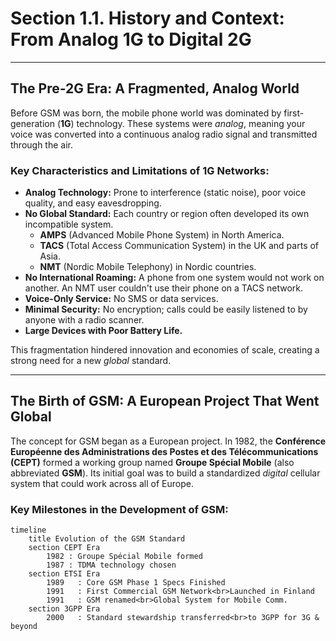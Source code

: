 # Section 1.1. History and Context: From Analog 1G to Digital 2G

---

## The Pre-2G Era: A Fragmented, Analog World

Before GSM was born, the mobile phone world was dominated by first-generation (**1G**) technology. These systems were *analog*, meaning your voice was converted into a continuous analog radio signal and transmitted through the air.

### Key Characteristics and Limitations of 1G Networks:
*   **Analog Technology:** Prone to interference (static noise), poor voice quality, and easy eavesdropping.
*   **No Global Standard:** Each country or region often developed its own incompatible system.
    *   **AMPS** (Advanced Mobile Phone System) in North America.
    *   **TACS** (Total Access Communication System) in the UK and parts of Asia.
    *   **NMT** (Nordic Mobile Telephony) in Nordic countries.
*   **No International Roaming:** A phone from one system would not work on another. An NMT user couldn't use their phone on a TACS network.
*   **Voice-Only Service:** No SMS or data services.
*   **Minimal Security:** No encryption; calls could be easily listened to by anyone with a radio scanner.
*   **Large Devices with Poor Battery Life.**

This fragmentation hindered innovation and economies of scale, creating a strong need for a new *global* standard.

---

## The Birth of GSM: A European Project That Went Global

The concept for GSM began as a European project. In 1982, the **Conférence Européenne des Administrations des Postes et des Télécommunications (CEPT)** formed a working group named **Groupe Spécial Mobile** (also abbreviated **GSM**). Its initial goal was to build a standardized *digital* cellular system that could work across all of Europe.

### Key Milestones in the Development of GSM:

```mermaid
timeline
    title Evolution of the GSM Standard
    section CEPT Era
        1982 : Groupe Spécial Mobile formed
        1987 : TDMA technology chosen
    section ETSI Era
        1989   : Core GSM Phase 1 Specs Finished
        1991   : First Commercial GSM Network<br>Launched in Finland
        1991   : GSM renamed<br>Global System for Mobile Comm.
    section 3GPP Era
        2000   : Standard stewardship transferred<br>to 3GPP for 3G & beyond
